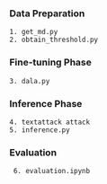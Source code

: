 ### Data Preparation

```
1. get_md.py
2. obtain_threshold.py
```

### Fine-tuning Phase

```
3. dala.py
```

### Inference Phase

```
4. textattack attack
5. inference.py
```

### Evaluation

```
 6. evaluation.ipynb
```
